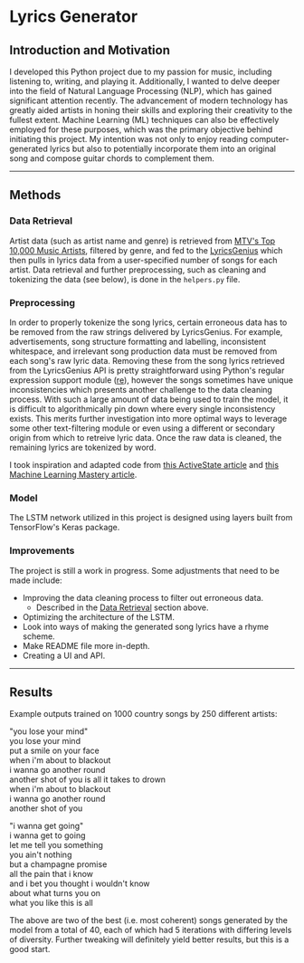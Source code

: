 # Lyrics Generator

## Introduction and Motivation

I developed this Python project due to my passion for music, including listening to, writing, and playing it. Additionally, I wanted to delve deeper into the field of Natural Language Processing (NLP), which has gained significant attention recently. The advancement of modern technology has greatly aided artists in honing their skills and exploring their creativity to the fullest extent. Machine Learning (ML) techniques can also be effectively employed for these purposes, which was the primary objective behind initiating this project. My intention was not only to enjoy reading computer-generated lyrics but also to potentially incorporate them into an original song and compose guitar chords to complement them.

------------------

## Methods

### Data Retrieval

Artist data (such as artist name and genre) is retrieved from [MTV's Top 10,000 Music Artists](https://gist.github.com/mbejda/9912f7a366c62c1f296c#file-10000-mtv-music-artists-page-1-csv), filtered by genre, and fed to the [LyricsGenius](https://lyricsgenius.readthedocs.io/en/master/) which then pulls in lyrics data from a user-specified number of songs for each artist. Data retrieval and further preprocessing, such as cleaning and tokenizing the data (see below), is done in the `helpers.py` file.

### Preprocessing

In order to properly tokenize the song lyrics, certain erroneous data has to be removed from the raw strings delivered by LyricsGenius. For example, advertisements, song structure formatting and labelling, inconsistent whitespace, and irrelevant song production data must be removed from each song's raw lyric data. Removing these from the song lyrics retrieved from the LyricsGenius API is pretty straightforward using Python's regular expression support module ([re](https://docs.python.org/3/library/re.html)), however the songs sometimes have unique inconsistencies which presents another challenge to the data cleaning process. With such a large amount of data being used to train the model, it is difficult to algorithmically pin down where every single inconsistency exists. This merits further investigation into more optimal ways to leverage some other text-filtering module or even using a different or secondary origin from which to retreive lyric data. Once the raw data is cleaned, the remaining lyrics are tokenized by word.

I took inspiration and adapted code from [this ActiveState article](https://www.activestate.com/blog/how-to-build-a-lyrics-generator-with-python-recurrent-neural-networks/) and [this Machine Learning Mastery article](https://machinelearningmastery.com/how-to-develop-a-word-level-neural-language-model-in-keras/).

### Model

The LSTM network utilized in this project is designed using layers built from TensorFlow's Keras package.

### Improvements

The project is still a work in progress. Some adjustments that need to be made include:
* Improving the data cleaning process to filter out erroneous data.
    * Described in the [Data Retrieval](#data-retrieval) section above.
* Optimizing the architecture of the LSTM.
* Look into ways of making the generated song lyrics have a rhyme scheme.
* Make README file more in-depth.
* Creating a UI and API.

------------------

## Results

Example outputs trained on 1000 country songs by 250 different artists:

"you lose your mind"  
you lose your mind  
put a smile on your face  
when i'm about to blackout  
i wanna go another round  
another shot of you is all it takes to drown  
when i'm about to blackout   
i wanna go another round   
another shot of you 

"i wanna get going"  
i wanna get to going   
let me tell you something   
you ain't nothing  
but a champagne promise  
all the pain that i know  
and i bet you thought i wouldn't know  
about what turns you on  
what you like this is all 

The above are two of the best (i.e. most coherent) songs generated by the model from a total of 40, each of which had 5 iterations with differing levels of diversity. Further tweaking will definitely yield better results, but this is a good start.